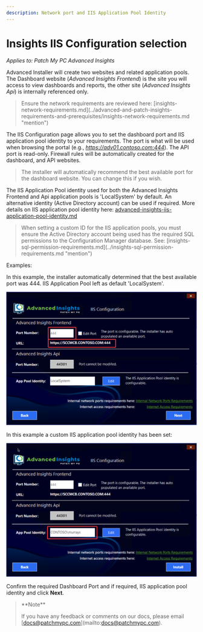 ```yaml
---
description: Network port and IIS Application Pool Identity
---
```


# Insights IIS Configuration selection

_Applies to: Patch My PC Advanced Insights_

Advanced Installer will create two websites and related application pools. The Dashboard website (_Advanced Insights Frontend_) is the site you will access to view dashboards and reports, the other site (_Advanced Insights Api_) is internally referenced only.

> Ensure the network requirements are reviewed here: \[insights-network-requirements.md]\(../advanced-and-patch-insights-requirements-and-prerequisites/insights-network-requirements.md "mention")

The IIS Configuration page allows you to set the dashboard port and IIS application pool identity to your requirements. The port is what will be used when browsing the portal (e.g., _https://adv01.contoso.com:444_). The API port is read-only. Firewall rules will be automatically created for the dashboard, and API websites.

> The installer will automatically recommend the best available port for the dashboard website. You can change this if you wish.

The IIS Application Pool identity used for both the Advanced Insights Frontend and Api application pools is 'LocalSystem' by default. An alternative identity (Active Directory account) can be used if required. More details on IIS application pool identity here: [advanced-insights-iis-application-pool-identity.md](../advanced-insights-iis-application-pool-identity.md "mention")

> When setting a custom ID for the IIS application pools, you must ensure the Active Directory account being used has the required SQL permissions to the Configuration Manager database. See: \[insights-sql-permission-requirements.md]\(../insights-sql-permission-requirements.md "mention")

Examples:

In this example, the installer automatically determined that the best available port was 444. IIS Application Pool left as default 'LocalSystem'.

![](/_images/vmconnect_Dmraspavez.png)

In this example a custom IIS application pool identity has been set:

![](/_images/image-(315).png)

Confirm the required Dashboard Port and if required, IIS application pool identity and click **Next**.

> \*\*Note\*\*
>
> If you have any feedback or comments on our docs, please email \[docs@patchmypc.com]\(mailto:docs@patchmypc.com).